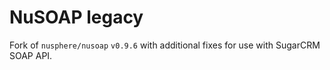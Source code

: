 # NuSOAP legacy 

Fork of `nusphere/nusoap` `v0.9.6` with additional fixes for use with SugarCRM SOAP API.